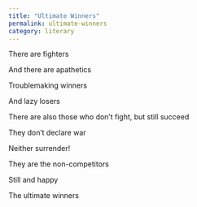 ```yaml
---
title: "Ultimate Winners"
permalink: ultimate-winners
category: literary
---
```


There are fighters

And there are apathetics

Troublemaking winners

And lazy losers

There are also those who don’t fight, but still succeed

They don’t declare war

Neither surrender!

They are the non-competitors

Still and happy

The ultimate winners
